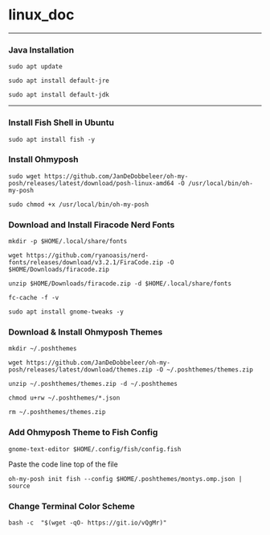 # linux_doc

***

### Java Installation

`
sudo apt update
`

`
sudo apt install default-jre
`

`
sudo apt install default-jdk
`



***

### Install Fish Shell in Ubuntu

`
sudo apt install fish -y
`

### Install Ohmyposh

`
sudo wget https://github.com/JanDeDobbeleer/oh-my-posh/releases/latest/download/posh-linux-amd64 -O /usr/local/bin/oh-my-posh
`

`
sudo chmod +x /usr/local/bin/oh-my-posh
`

### Download and Install Firacode Nerd Fonts

`
mkdir -p $HOME/.local/share/fonts
`

`
wget https://github.com/ryanoasis/nerd-fonts/releases/download/v3.2.1/FiraCode.zip -O $HOME/Downloads/firacode.zip
`

`
unzip $HOME/Downloads/firacode.zip -d $HOME/.local/share/fonts
`

`
fc-cache -f -v
`

`
sudo apt install gnome-tweaks -y
`

### Download & Install Ohmyposh Themes

`
mkdir ~/.poshthemes
`

`
wget https://github.com/JanDeDobbeleer/oh-my-posh/releases/latest/download/themes.zip -O ~/.poshthemes/themes.zip
`

`
unzip ~/.poshthemes/themes.zip -d ~/.poshthemes
`

`
chmod u+rw ~/.poshthemes/*.json
`

`
rm ~/.poshthemes/themes.zip
`

### Add Ohmyposh Theme to Fish Config

`
gnome-text-editor $HOME/.config/fish/config.fish
`

Paste the code line top of the file

`
oh-my-posh init fish --config $HOME/.poshthemes/montys.omp.json | source
`

### Change Terminal Color Scheme

`
bash -c  "$(wget -qO- https://git.io/vQgMr)" 
`
